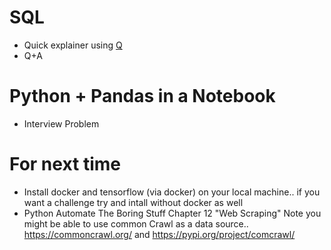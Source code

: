 # SQL

* Quick explainer using [Q](http://harelba.github.io/q/) 
* Q+A

# Python + Pandas in a Notebook
* Interview Problem

# For next time
* Install docker and tensorflow (via docker) on your local machine.. if you want a challenge try and intall without docker as well
* Python Automate The Boring Stuff Chapter 12 "Web Scraping" Note you might be able to use common Crawl as a data source.. https://commoncrawl.org/ and https://pypi.org/project/comcrawl/


